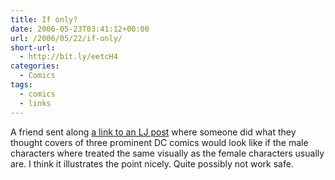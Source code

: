 ```yaml
---
title: If only?
date: 2006-05-23T03:41:12+00:00
url: /2006/05/22/if-only/
short-url:
  - http://bit.ly/eetcH4
categories:
  - Comics
tags:
  - comics
  - links
---
```

A friend sent along [a link to an LJ post](http://odditycollector.livejournal.com/97166.html) where someone did what they thought covers of three prominent DC comics would look like if the male characters where treated the same visually as the female characters usually are. I think it illustrates the point nicely. Quite possibly not work safe.